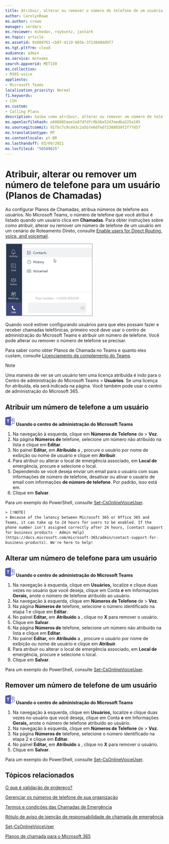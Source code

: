 ```yaml
---
title: Atribuir, alterar ou remover o número de telefone de um usuário
author: CarolynRowe
ms.author: crowe
manager: serdars
ms.reviewer: mikedav, roykuntz, jastark
ms.topic: article
ms.assetid: 91089761-cb87-4119-885b-3713840dd9f7
ms.tgt.pltfrm: cloud
audience: admin
ms.service: msteams
search.appverid: MET150
ms.collection:
- M365-voice
appliesto:
- Microsoft Teams
localization_priority: Normal
f1.keywords:
- CSH
ms.custom:
- Calling Plans
description: Saiba como atribuir, alterar ou remover um número de telefone de trabalho para os usuários do Teams para que empresas e clientes externos possam ligar.
ms.openlocfilehash: e606885aee1e87dfdfc9b36a5247eedba225a185
ms.sourcegitcommit: 91fbc7c9cd43c2a5b7e6dfedf2388939f2f77d57
ms.translationtype: MT
ms.contentlocale: pt-BR
ms.lasthandoff: 03/09/2021
ms.locfileid: "50589615"
---
```

# <a name="assign-change-or-remove-a-phone-number-for-a-user-calling-plans"></a>Atribuir, alterar ou remover um número de telefone para um usuário (Planos de Chamadas)

Ao configurar Planos de Chamadas, atribua números de telefone aos usuários. No Microsoft Teams, o número de telefone que você atribui é listado quando um usuário clica em **Chamadas**. Para obter instruções sobre como atribuir, alterar ou remover um número de telefone de um usuário em um cenário de Roteamento Direto, consulte [Enable users for Direct Routing, voice, and voicemail](https://docs.microsoft.com/microsoftteams/direct-routing-enable-users).

![Número de telefone do usuário exibido no Teams.](media/teams-phone-number.png)

Quando você estiver configurando usuários para que eles possam fazer e receber chamadas telefônicas, primeiro você deve usar o centro de administração do Microsoft Teams e atribuir um número de telefone. Você pode alterar ou remover o número de telefone se precisar.
  
Para saber como obter Planos de Chamada no Teams e quanto eles custam, consulte [Licenciamento de complemento do Teams](https://docs.microsoft.com/microsoftteams/teams-add-on-licensing/microsoft-teams-add-on-licensing).
  
> [!NOTE]
> Uma maneira de ver se um usuário tem uma licença atribuída é indo para o Centro de administração do Microsoft Teams > **Usuários**. Se uma licença for atribuída, ela será indicada na página.  Você também pode usar o centro de administração do Microsoft 365.
  
## <a name="assign-a-phone-number-to-a-user"></a>Atribuir um número de telefone a um usuário
 
![Um ícone mostrando o logotipo do Microsoft Teams](media/teams-logo-30x30.png) **Usando o centro de administração do Microsoft Teams**
    
1. Na navegação à esquerda, clique em **Números de Telefone** de  >  **Voz**.
2. Na página **Números de** telefone, selecione um número não atribuído na lista e clique em **Editar**.  
3. No painel **Editar,** em **Atribuído** a , procure o usuário por nome de exibição ou nome de usuário e clique em **Atribuir**.
4. Para atribuir ou alterar o local de emergência associado, em **Local de** emergência, procure e selecione o local.
5. Dependendo se você deseja enviar um email para o usuário com suas informações de número de telefone, desativar ou ativar o usuário de email com informações **de número de telefone**. Por padrão, isso está em. 
6. Clique em **Salvar**.

Para um exemplo do PowerShell, consulte [Set-CsOnlineVoiceUser](https://docs.microsoft.com/powershell/module/skype/set-csonlinevoiceuser?view=skype-ps).

    > [!NOTE]
    > Because of the latency between Microsoft 365 or Office 365 and Teams, it can take up to 24 hours for users to be enabled. If the phone number isn't assigned correctly after 24 hours, [contact support for business products - Admin Help](https://docs.microsoft.com/microsoft-365/admin/contact-support-for-business-products). We're here to help!

  
## <a name="change-a-phone-number-for-a-user"></a>Alterar um número de telefone para um usuário
 
![Um ícone mostrando o logotipo do Microsoft Teams](media/teams-logo-30x30.png) **Usando o centro de administração do Microsoft Teams**
    
1. Na navegação à esquerda, clique em **Usuários,** localize e clique duas vezes no usuário que você deseja, clique em Conta **e** em Informações **Gerais,** anote o número de telefone atribuído ao usuário.
2. Na navegação à esquerda, clique em **Números de Telefone** de  >  **Voz**.
3. Na página **Números de** telefone, selecione o número identificado na etapa 1 e clique em **Editar**.  
4. No painel **Editar,** em **Atribuído** a , clique no **X** para remover o usuário.
5. Clique em **Salvar**.
6. Na página **Números de** telefone, selecione um número não atribuído na lista e clique em **Editar**.  
7. No painel **Editar,** em **Atribuído** a , procure o usuário por nome de exibição ou nome de usuário e clique em **Atribuir**.
8. Para atribuir ou alterar o local de emergência associado, em **Local de** emergência, procure e selecione o local.
9. Clique em **Salvar**.

Para um exemplo do PowerShell, consulte [Set-CsOnlineVoiceUser](https://docs.microsoft.com/powershell/module/skype/set-csonlinevoiceuser?view=skype-ps).

## <a name="remove-a-phone-number-from-a-user"></a>Remover um número de telefone de um usuário
 
![Um ícone mostrando o logotipo do Microsoft Teams](media/teams-logo-30x30.png) **Usando o centro de administração do Microsoft Teams**

1. Na navegação à esquerda, clique em **Usuários,** localize e clique duas vezes no usuário que você deseja, clique em Conta **e** em Informações **Gerais,** anote o número de telefone atribuído ao usuário.
2. Na navegação à esquerda, clique em **Números de Telefone** de  >  **Voz**.
3. Na página **Números de** telefone, selecione o número identificado na etapa 2 e clique em **Editar**.  
4. No painel **Editar,** em **Atribuído** a , clique no **X** para remover o usuário.
5. Clique em **Salvar**.

Para um exemplo do PowerShell, consulte [Set-CsOnlineVoiceUser](https://docs.microsoft.com/powershell/module/skype/set-csonlinevoiceuser?view=skype-ps).

## <a name="related-topics"></a>Tópicos relacionados

[O que é validação de endereço?](/skypeforbusiness/what-are-calling-plans-in-office-365/what-is-address-validation)

[Gerenciar os números de telefone de sua organização](/microsoftteams/manage-phone-numbers-for-your-organization)

[Termos e condições das Chamadas de Emergência](/microsoftteams/emergency-calling-terms-and-conditions)

[Rótulo de aviso de isenção de responsabilidade de chamada de emergência](https://github.com/MicrosoftDocs/OfficeDocs-SkypeForBusiness/blob/live/Teams/downloads/emergency-calling/emergency-calling-label-(en-us)-(v.1.0).zip?raw=true)

[Set-CsOnlineVoiceUser](https://docs.microsoft.com/powershell/module/skype/set-csonlinevoiceuser?view=skype-ps)

[Planos de chamada para o Microsoft 365](https://docs.microsoft.com/MicrosoftTeams/calling-plans-for-office-365)
